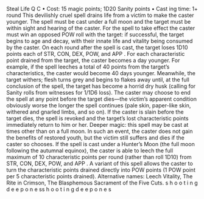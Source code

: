 Steal Life Q C
• Cost:  15 magic points; 1D20 Sanity points
•
 Cast
ing time: 1+ round
This devilishly cruel spell drains life from a victim to make 
the caster younger. The spell must be cast under a full 
moon and the target must be within sight and hearing of 
the caster. For the spell to take effect the caster must win 
an opposed POW roll with the target: if successful, the 
target begins to age and decay, with their innate life and 
vitality being consumed by the caster. 
On each round after the spell is cast, the target loses 
1D10 points each of STR, CON, DEX, POW, and APP . 
For each characteristic point drained from the target, the 
caster becomes a day younger. For example, if the spell 
leeches a total of 40 points from the target’s characteristics, 
the caster would become 40 days younger. Meanwhile, the 
target withers; flesh turns grey and begins to flakes away 
until, at the full conclusion of the spell, the target has 
become a horrid dry husk (calling for Sanity rolls from 
witnesses for 1/1D6 loss). The caster may choose to end 
the spell at any point before the target dies—the victim’s 
apparent condition obviously worse the longer the spell 
continues (pale skin, paper-like skin, withered and gnarled 
limbs, and so on). If the caster is slain before the target 
dies, the spell is revoked and the target’s lost characteristic 
points immediately return to him or her.
Deeper magic: this spell may be cast at times other than 
on a full moon. In such an event, the caster does not gain 
the benefits of restored youth, but the victim still suffers 
and dies if the caster so chooses. If the spell is cast under 
a Hunter’s Moon (the full moon following the  autumnal 
equinox), the caster is able to leech the full maximum of 
10 characteristic points per round (rather than roll 1D10) 
from STR, CON, DEX, POW, and APP .
A variant of this spell allows the caster to turn the 
characteristic points drained directly into POW points 
(1 POW point per 5 characteristic points drained).
Alternative names: Leech Vitality, The Rite in Crimson, The 
Blasphemous Sacrament of the Five Cuts.
s 
h 
o 
o 
t 
i 
n 
g 
d 
e e 
p 
o 
n 
e 
ss 
h 
o 
o 
t 
i 
n 
g 
d 
e e 
p 
o 
n 
e 
s
